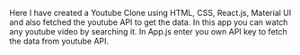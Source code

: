 Here I have created a Youtube Clone using HTML, CSS, React.js, Material UI and also fetched the youtube API to get the data. In this app you can watch any youtube video by searching it.
In App.js enter you own API key to fetch the data from youtube API.
